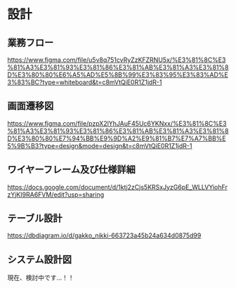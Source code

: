 # 設計

## 業務フロー

https://www.figma.com/file/u5v8q751cvRyZzKFZRNU5x/%E3%81%8C%E3%81%A3%E3%81%93%E3%81%86%E3%81%AB%E3%81%A3%E3%81%8D%E3%80%80%E6%A5%AD%E5%8B%99%E3%83%95%E3%83%AD%E3%83%BC?type=whiteboard&t=c8mVtQiE0R1Z1jdR-1

## 画面遷移図

https://www.figma.com/file/pzpX2lYhJAuF45Uc6YKNxx/%E3%81%8C%E3%81%A3%E3%81%93%E3%81%86%E3%81%AB%E3%81%A3%E3%81%8D%E3%80%80%E7%94%BB%E9%9D%A2%E9%81%B7%E7%A7%BB%E5%9B%B3?type=design&mode=design&t=c8mVtQiE0R1Z1jdR-1

## ワイヤーフレーム及び仕様詳細

https://docs.google.com/document/d/1ktj2zCjs5KRSxJyzG6pE_WLLVYiohFrzYjKI9RA6FVM/edit?usp=sharing

## テーブル設計

https://dbdiagram.io/d/gakko_nikki-663723a45b24a634d0875d99

## システム設計図

現在、検討中です…！！
